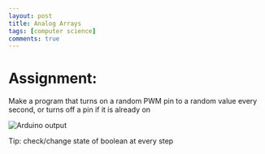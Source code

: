 ```yaml
---
layout: post
title: Analog Arrays
tags: [computer science]
comments: true
---
```

# Assignment: 
Make a program that turns on a random PWM pin to a random value every second, or turns off a pin if it is already on

![Arduino output](https://cfiredancing.github.io/img/IMG_3835.JPG)


Tip: check/change state of boolean at every step
